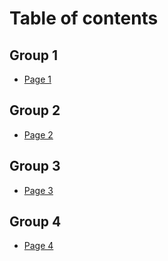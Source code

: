 # Table of contents

## Group 1

* [Page 1](README.md)

## Group 2

* [Page 2](group-2/page-2.md)

## Group 3

* [Page 3](group-3/page-3.md)

## Group 4

* [Page 4](group-4/page-4.md)
